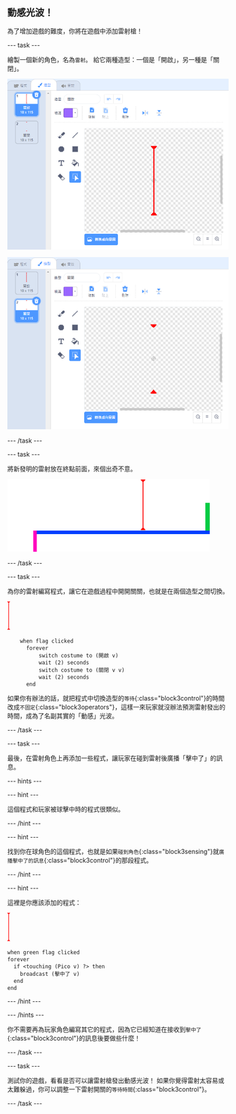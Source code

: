 ## 動感光波！

為了增加遊戲的難度，你將在遊戲中添加雷射槍！

--- task ---

繪製一個新的角色，名為`雷射`。 給它兩種造型：一個是「開啟」，另一種是「關閉」。

![截圖](images/dodge-lasers-costume1.png)

![截圖](images/dodge-lasers-costume2.png)

--- /task ---

--- task ---

將新發明的雷射放在終點前面，來個出奇不意。

![截圖](images/dodge-lasers-position.png)

--- /task ---

--- task ---

為你的雷射編寫程式，讓它在遊戲過程中開開關關，也就是在兩個造型之間切換。

![雷射角色](images/laser_sprite.png)

```blocks3
    when flag clicked
	  forever
		  switch costume to (開啟 v)
		  wait (2) seconds
		  switch costume to (關閉 v v)
		  wait (2) seconds
	  end
```

如果你有辦法的話，就把程式中切換造型的`等待`{:class="block3control"}的時間改成`不固定`{:class="block3operators"}，這樣一來玩家就沒辦法預測雷射發出的時間，成為了名副其實的「動感」光波。

--- /task ---

--- task ---

最後，在雷射角色上再添加一些程式，讓玩家在碰到雷射後廣播「擊中了」的訊息。

--- hints ---


--- hint ---

這個程式和玩家被球擊中時的程式很類似。

--- /hint ---

--- hint ---

找到你在球角色的這個程式，也就是如果`碰到角色`{:class="block3sensing"}就`廣播擊中了的訊息`{:class="block3control"}的那段程式。

--- /hint ---

--- hint ---

這裡是你應該添加的程式：

![雷射角色](images/laser_sprite.png)

```blocks3
when green flag clicked
forever 
  if <touching (Pico v) ?> then 
    broadcast (擊中了 v)
  end
end
```

--- /hint ---

--- /hints ---

你不需要再為玩家角色編寫其它的程式，因為它已經知道在接收到`擊中了`{:class="block3control"}的訊息後要做些什麼！

--- /task ---

--- task ---

測試你的遊戲，看看是否可以讓雷射槍發出動感光波！ 如果你覺得雷射太容易或太難躲過，你可以調整一下雷射開關的`等待時間`{:class="block3control"}。

--- /task ---